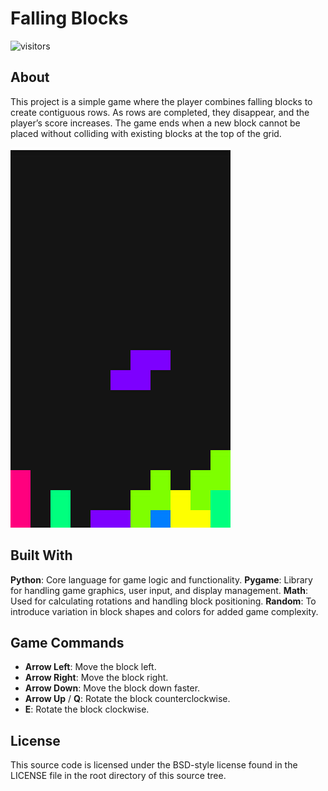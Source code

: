 # Falling Blocks

![visitors](https://visitor-badge.laobi.icu/badge?AlexLu94=FallingBlocks)

## About
This project is a simple game where the player combines falling blocks to create contiguous rows. As rows are completed, they disappear, and the player’s score increases.
The game ends when a new block cannot be placed without colliding with existing blocks at the top of the grid.

![If the gif doesn't play, please find the original file in the folder of the project](demo.gif)

## Built With
**Python**: Core language for game logic and functionality.
**Pygame**: Library for handling game graphics, user input, and display management.
**Math**: Used for calculating rotations and handling block positioning.
**Random**: To introduce variation in block shapes and colors for added game complexity.


## Game Commands

- **Arrow Left**: Move the block left.
- **Arrow Right**: Move the block right.
- **Arrow Down**: Move the block down faster.
- **Arrow Up** / **Q**: Rotate the block counterclockwise.
- **E**: Rotate the block clockwise.

## License
This source code is licensed under the BSD-style license found in the LICENSE file in the root directory of this source tree.